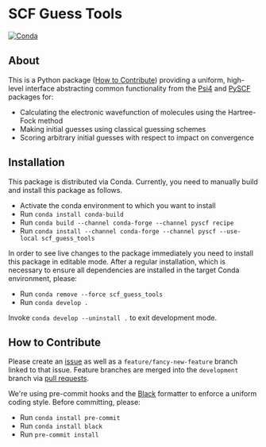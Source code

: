 # SCF Guess Tools

[![Conda](https://github.com/hauser-group/scf_guess_tools/actions/workflows/test.yaml/badge.svg)](https://github.com/hauser-group/scf_guess_tools/actions/workflows/test.yaml)

## About

This is a Python package ([How to Contribute](#how-to-contribute)) providing a
uniform, high-level interface abstracting  common functionality from the
[Psi4](https://psicode.org) and [PySCF](https://pyscf.org) packages for:
- Calculating the electronic wavefunction of molecules using the Hartree-Fock 
method
- Making initial guesses using classical guessing schemes
- Scoring arbitrary initial guesses with respect to impact on convergence

## Installation

This package is distributed via Conda. Currently, you need to manually build and
install this package as follows.

- Activate the conda environment to which you want to install
- Run `conda install conda-build`
- Run `conda build --channel conda-forge --channel pyscf recipe`
- Run `conda install --channel conda-forge --channel pyscf --use-local
scf_guess_tools`

In order to see live changes to the package immediately you need to install this
package in editable mode. After a regular installation, which is necessary to
ensure all dependencies are installed in the target Conda environment, please:

- Run `conda remove --force scf_guess_tools`
- Run `conda develop .`

Invoke `conda develop --uninstall .` to exit development mode.

## How to Contribute

Please create an [issue](https://github.com/hauser-group/scf_guess_tools/issues)
as well as a `feature/fancy-new-feature` branch linked to that issue. Feature
branches are merged into the `development` branch via
[pull requests](https://github.com/hauser-group/scf_guess_tools/pulls).

We're using pre-commit hooks and the [Black](https://github.com/psf/black)
formatter to enforce a uniform coding style. Before committing, please:
- Run `conda install pre-commit`
- Run `conda install black`
- Run `pre-commit install`